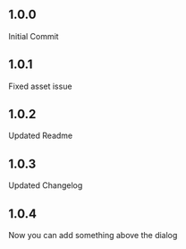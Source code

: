 ## 1.0.0

Initial Commit

## 1.0.1

Fixed asset issue

## 1.0.2

Updated Readme

## 1.0.3

Updated Changelog

## 1.0.4

Now you can add something above the dialog